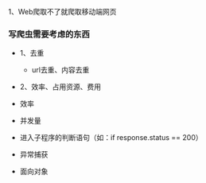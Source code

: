 1、Web爬取不了就爬取移动端网页

### 写爬虫需要考虑的东西
- 1、去重
    - url去重、内容去重
- 2、效率、占用资源、费用

- 效率
- 并发量
- 进入子程序的判断语句（如：if response.status == 200）
- 异常捕获
- 面向对象